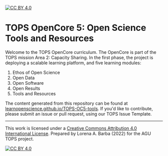 [![CC BY 4.0](https://img.shields.io/badge/License-CC%20BY%204.0-lightgrey.svg)](http://creativecommons.org/licenses/by/4.0/)

# TOPS OpenCore 5: Open Science Tools and Resources

Welcome to the TOPS OpenCore curriculum.
The OpenCore is part of the TOPS mission Area 2: Capacity Sharing.
In the first phase, the project is deploying a scalable learning platform, and five learning modules:

1.  Ethos of Open Science
2.  Open Data
3.  Open Software
4.  Open Results
5.  Tools and Resources

The content generated from this repository can be found at [learnopenscience.github.io/TOPS-OC5-tools](https://learnopenscience.github.io/TOPS-OC5-tools).
If you'd like to contribute, please submit an issue or pull request, using our TOPS Issue Template.

------------------------------------------------------------------------

This work is licensed under a [Creative Commons Attribution 4.0 International License](http://creativecommons.org/licenses/by/4.0/).
Prepared by Lorena A. Barba (2022) for the AGU TOPS project.

[![CC BY 4.0](https://i.creativecommons.org/l/by/4.0/88x31.png)](http://creativecommons.org/licenses/by/4.0/)
